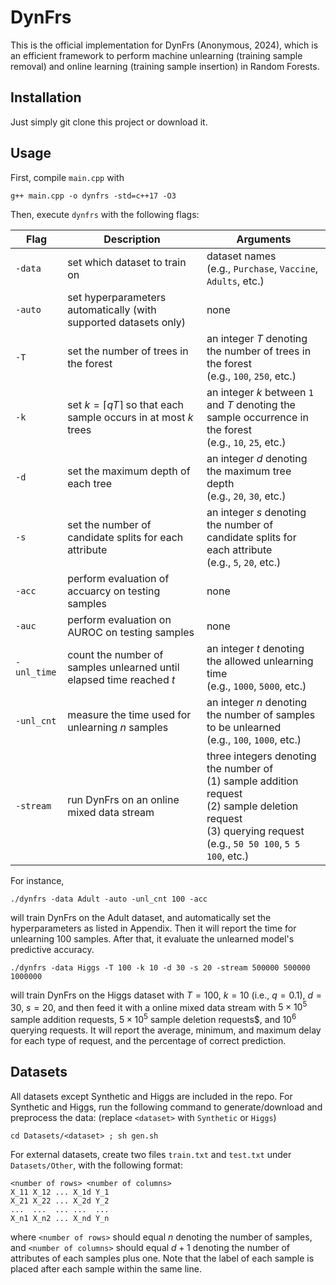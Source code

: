 # DynFrs

This is the official implementation for DynFrs (Anonymous, 2024), which is an efficient framework to perform machine unlearning (training sample removal) and online learning (training sample insertion) in Random Forests.

## Installation

Just simply git clone this project or download it.

## Usage

First, compile `main.cpp` with
```
g++ main.cpp -o dynfrs -std=c++17 -O3
```
Then, execute `dynfrs` with the following flags:

| Flag                     | Description                                                                | Arguments                                                                                                                                                                   |
|--------------------------|----------------------------------------------------------------------------|-----------------------------------------------------------------------------------------------------------------------------------------------------------------------------|
| `-data`                  | set which dataset to train on                                              | dataset names <br> (e.g., `Purchase`, `Vaccine`, `Adults`, etc.)                                                                                                            |
| `-auto`                  | set hyperparameters automatically (with supported datasets only)           | none                                                                                                                                                                        |
| `-T`                     | set the number of trees in the forest                                      | an integer $T$ denoting the number of trees in the forest <br> (e.g., `100`, `250`, etc.)                                                                                   |
| `-k`                     | set $k = \lceil qT \rceil$ so that each sample occurs in at most $k$ trees | an integer $k$ between `1` and $T$ denoting the sample occurrence in the forest <br> (e.g., `10`, `25`, etc.)                                                               |
| `-d`                     | set the maximum depth of each tree                                         | an integer $d$ denoting the maximum tree depth <br> (e.g., `20`, `30`, etc.)                                                                                                |
| `-s`                     | set the number of candidate splits for each attribute                      | an integer $s$ denoting the number of candidate splits for each attribute <br> (e.g., `5`, `20`, etc.)                                                                      |
| `-acc`                   | perform evaluation of accuarcy on testing samples                          | none                                                                                                                                                                        |
| `-auc`                   | perform evaluation on AUROC on testing samples                             | none                                                                                                                                                                        |
| <nobr>`-unl_time`</nobr> | count the number of samples unlearned until elapsed time reached $t$       | an integer $t$ denoting the allowed unlearning time <br> (e.g., `1000`, `5000`, etc.)                                                                                       |
| `-unl_cnt`               | measure the time used for unlearning $n$ samples                           | an integer $n$ denoting the number of samples to be unlearned <br> (e.g., `100`, `1000`, etc.)                                                                              |
| `-stream`                | run DynFrs on an online mixed data stream                                  | three integers denoting the number of <br> (1) sample addition request <br> (2) sample deletion request <br> (3) querying request <br> (e.g., `50 50 100`, `5 5 100`, etc.) |


For instance,
```
./dynfrs -data Adult -auto -unl_cnt 100 -acc
```
will train DynFrs on the Adult dataset, and automatically set the hyperparameters as listed in Appendix. Then it will report the time for unlearning 100 samples. After that, it evaluate the unlearned model's predictive accuracy.
```
./dynfrs -data Higgs -T 100 -k 10 -d 30 -s 20 -stream 500000 500000 1000000
```
will train DynFrs on the Higgs dataset with $T=100$, $k=10$ (i.e., $q=0.1$), $d=30$, $s=20$, and then feed it with a online mixed data stream with $5\times10^5$ sample addition requests, $5\times10^5$ sample deletion requests$, and $10^6$ querying requests. It will report the average, minimum, and maximum delay for each type of request, and the percentage of correct prediction.

## Datasets

All datasets except Synthetic and Higgs are included in the repo. For Synthetic and Higgs, run the following command to generate/download and preprocess the data: (replace `<dataset>` with `Synthetic` or `Higgs`)
```
cd Datasets/<dataset> ; sh gen.sh
```

For external datasets, create two files `train.txt` and `test.txt` under `Datasets/Other`, with the following format:
```
<number of rows> <number of columns>
X_11 X_12 ... X_1d Y_1
X_21 X_22 ... X_2d Y_2
...  ...  ... ...  ...
X_n1 X_n2 ... X_nd Y_n
```
where `<number of rows>` should equal $n$ denoting the number of samples, and `<number of columns>` should equal $d+1$ denoting the number of attributes of each samples plus one. Note that the label of each sample is placed after each sample within the same line.
